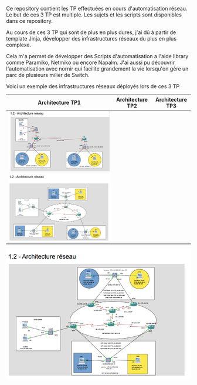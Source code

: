 Ce repository contient les TP effectuées en cours d'automatisation réseau.
Le but de ces 3 TP est multiple. Les sujets et les scripts sont disponibles dans ce repository.

Au cours de ces 3 TP qui sont de plus en plus dures, j'ai dû à partir de template Jinja, développer des infrastructures réseaux du plus en plus complexe.

Cela m'a permet de développer des Scripts d'automatisation a l'aide library comme Paramiko, Netmiko ou encore Napalm. J'ai aussi pu découvrir l'automatisation avec nornir qui facilite grandement la vie lorsqu'on gère un parc de plusieurs milier de Switch.

Voici un exemple des infrastructures réseaux déployés lors de ces 3 TP

Architecture TP1          |  Architecture TP2 | Architecture TP3       
:-------------------------:|:-------------------------:|:-------------------------:
![](https://github.com/Damien-OLLIER/TP_Automatisation_Reseaux/blob/master/TP_Automatisation_Reseaux/ArchitectureReseauxTP1.PNG)|
![](https://github.com/Damien-OLLIER/TP_Automatisation_Reseaux/blob/master/TP_Automatisation_Reseaux/ArchitectureReseauxTP2.PNG)|
![](https://github.com/Damien-OLLIER/TP_Automatisation_Reseaux/blob/master/TP_Automatisation_Reseaux/ArchitectureReseauxTP3.PNG)




